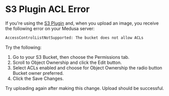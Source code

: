 # S3 Plugin ACL Error

If you're using the [S3 Plugin](../add-plugins/s3.md) and, when you upload an image, you receive the following error on your Medusa server:

```bash noHeader
AccessControlListNotSupported: The bucket does not allow ACLs
```

Try the following:

1. Go to your S3 Bucket, then choose the Permissions tab.
2. Scroll to Object Ownership and click the Edit button.
3. Select ACLs enabled and choose for Object Ownership the radio button Bucket owner preferred.
4. Click the Save Changes.

Try uploading again after making this change. Upload should be successful.
